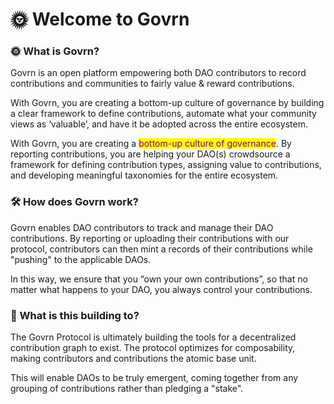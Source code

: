 # 🌞 Welcome to Govrn

### 🌞 What is Govrn?&#x20;

Govrn is an open platform empowering both DAO contributors to record contributions and communities to fairly value & reward contributions.

With Govrn, you are creating a bottom-up culture of governance by building a clear framework to define contributions, automate what your community views as ‘valuable’, and have it be adopted across the entire ecosystem.

With Govrn, you are creating a <mark style="color:purple;">bottom-up culture of governance</mark>.  By reporting contributions, you are helping your DAO(s) crowdsource a framework for defining contribution types, assigning value to contributions, and developing meaningful taxonomies for the entire ecosystem.

### 🛠 How does Govrn work?&#x20;

Govrn enables DAO contributors to track and manage their DAO contributions.  By reporting or uploading their contributions with our protocol, contributors can then mint a records of their contributions while "pushing" to the applicable DAOs. &#x20;

In this way, we ensure that you “own your own contributions”, so that no matter what happens to your DAO, you always control your contributions.&#x20;

### 🌈 What is this building to?

The Govrn Protocol is ultimately building the tools for a decentralized contribution graph to exist.  The protocol optimizes for composability, making contributors and contributions the atomic base unit.

This will enable DAOs to be truly emergent, coming together from any grouping of contributions rather than pledging a "stake".
